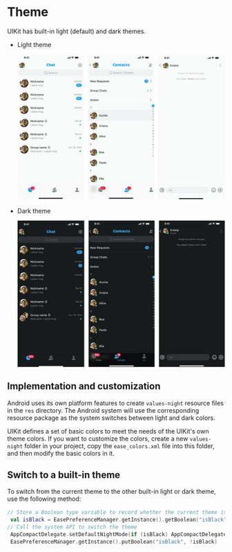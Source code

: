 # Theme

UIKit has built-in light (default) and dark themes. 

- Light theme

  ![Light theme](../../assets/images/light_theme.png)

- Dark theme

  ![Dark theme](../../assets/images/dark_theme.png)

## Implementation and customization

Android uses its own platform features to create `values-night` resource files in the `res` directory. The Android system will use the corresponding resource package as the system switches between light and dark colors.

UIKit defines a set of basic colors to meet the needs of the UIKit's own theme colors. If you want to customize the colors, create a new `values-night` folder in your project, copy the `ease_colors.xml` file into this folder, and then modify the basic colors in it.

## Switch to a built-in theme

To switch from the current theme to the other built-in light or dark theme, use the following method:

```kotlin
// Store a Boolean type variable to record whether the current theme is light or dark
 val isBlack = EasePreferenceManager.getInstance().getBoolean("isBlack")
// Call the system API to switch the theme
 AppCompactDelegate.setDefaultNightMode(if (isBlack) AppCompactDelegate.MODE_NIGHT_NO else AppCompactDelegate.MODE_NIGHT_YES)
 EasePreferenceManager.getInstance().putBoolean("isBlack", !isBlack)
```